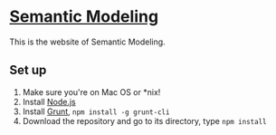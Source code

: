 # [Semantic Modeling](http://usc-isi-i2.github.io/semantic-modeling)
This is the website of Semantic Modeling.
## Set up
1. Make sure you're on Mac OS or *nix!
2. Install [Node.js](http://nodejs.org/)
3. Install [Grunt](http://gruntjs.com/), `npm install -g grunt-cli`
4. Download the repository and go to its directory, type `npm install`
